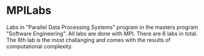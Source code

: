 # MPILabs
Labs in "Parallel Data Processing Systems" program in the masters program "Software Engineering".
All labs are done with MPI.
There are 6 labs in total. The 6th lab is the most challanging and comes with the results of computational complexity.

